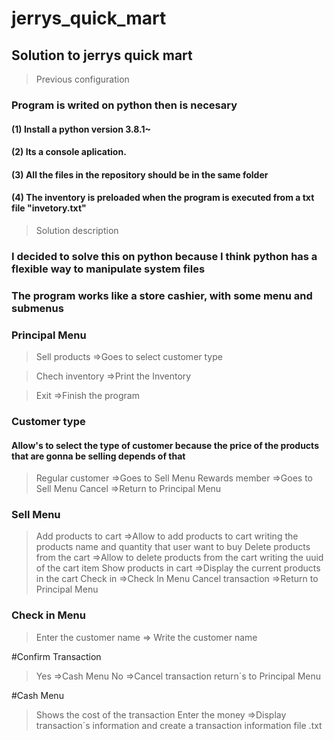 # jerrys_quick_mart
## Solution to jerrys quick mart

>Previous configuration
### Program is writed on python then is necesary
#### (1) Install a python version 3.8.1~
#### (2) Its a console aplication.
#### (3) All the files in the repository should be in the same folder
#### (4) The inventory is preloaded when the program is executed from a txt file "invetory.txt"

>Solution description
### I decided to solve this on python because I think python has a flexible way to manipulate system files
### The program works like a store cashier, with some menu and submenus

### Principal Menu
>Sell products    =>Goes to select customer type

>Chech inventory  =>Print the Inventory

>Exit             =>Finish the program

### Customer type 
#### Allow's to select the type of customer because the price of the products that are gonna be selling depends of that
>Regular customer =>Goes to Sell Menu
>Rewards member   =>Goes to Sell Menu
>Cancel           =>Return to Principal Menu

### Sell Menu
> Add products to cart             =>Allow to add products to cart writing the products name and quantity that user want to buy
> Delete products from the cart    =>Allow to delete products from the cart writing the uuid of the cart item
> Show products in cart            =>Display the current products in the cart
> Check in                         =>Check In Menu
> Cancel transaction               =>Return to Principal Menu

### Check in Menu
>Enter the customer name           => Write the customer name

#Confirm Transaction
>Yes                               =>Cash Menu
>No					     =>Cancel transaction return´s to Principal Menu

#Cash Menu
>Shows the cost of the transaction
>Enter the money			     =>Display transaction´s information and create a transaction information file .txt



